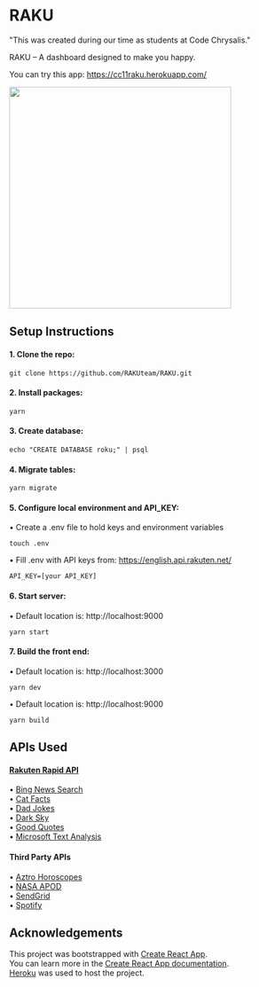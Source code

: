 # RAKU

"This was created during our time as students at Code Chrysalis."

RAKU – A dashboard designed to make you happy.

You can try this app: https://cc11raku.herokuapp.com/

<img src="https://user-images.githubusercontent.com/56245555/74898034-0d57f480-53dc-11ea-8d63-9f8835fba1f0.png" width="400px">

## Setup Instructions

#### 1. Clone the repo:

```
git clone https://github.com/RAKUteam/RAKU.git
```

#### 2. Install packages:

```
yarn
```

#### 3. Create database:

```
echo "CREATE DATABASE roku;" | psql
```

#### 4. Migrate tables:

```
yarn migrate
```

#### 5. Configure local environment and API_KEY:

• Create a .env file to hold keys and environment variables

```
touch .env
```

• Fill .env with API keys from: https://english.api.rakuten.net/

```
API_KEY=[your API_KEY]
```

#### 6. Start server:

• Default location is: http://localhost:9000

```
yarn start
```

#### 7. Build the front end:

• Default location is: http://localhost:3000

```
yarn dev
```

• Default location is: http://localhost:9000

```
yarn build
```

## APIs Used

#### [Rakuten Rapid API](https://english.api.rakuten.net/)

• [Bing News Search](https://english.api.rakuten.net/microsoft-azure/api/bing-news-search/) <br />
• [Cat Facts](https://english.api.rakuten.net/brianiswu/api/cat-facts) <br />
• [Dad Jokes](https://english.api.rakuten.net/KegenGuyll/api/dad-jokes) <br />
• [Dark Sky ](https://english.api.rakuten.net/darkskyapis/api/dark-sky) <br />
• [Good Quotes](https://english.api.rakuten.net/fofo/api/good-quotes/endpoints) <br />
• [Microsoft Text Analysis](https://english.api.rakuten.net/microsoft-azure/api/microsoft-text-analytics/) <br />

#### Third Party APIs

• [Aztro Horoscopes](https://aztro.readthedocs.io/en/latest/) <br />
• [NASA APOD](https://api.nasa.gov/) <br />
• [SendGrid](https://sendgrid.com/docs/API_Reference/index.html) <br />
• [Spotify](https://developer.spotify.com/documentation/web-api/) <br />

## Acknowledgements

This project was bootstrapped with [Create React App](https://github.com/facebook/create-react-app). <br />
You can learn more in the [Create React App documentation](https://facebook.github.io/create-react-app/docs/getting-started). <br />
[Heroku](https://www.heroku.com/) was used to host the project. <br />
